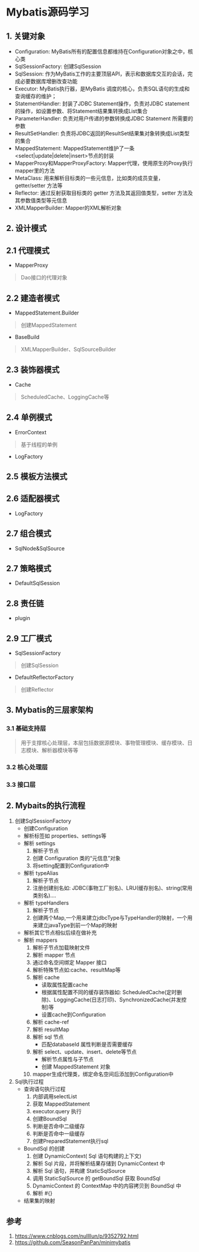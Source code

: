 # Mybatis源码学习
## 1. 关键对象
* Configuration: MyBatis所有的配置信息都维持在Configuration对象之中，核心类
* SqlSessionFactory: 创建SqlSession
* SqlSession: 作为MyBatis工作的主要顶层API，表示和数据库交互的会话，完成必要数据库增删改查功能
* Executor: MyBatis执行器，是MyBatis 调度的核心，负责SQL语句的生成和查询缓存的维护；
* StatementHandler: 封装了JDBC Statement操作，负责对JDBC statement 的操作，如设置参数、将Statement结果集转换成List集合
* ParameterHandler: 负责对用户传递的参数转换成JDBC Statement 所需要的参数
* ResultSetHandler: 负责将JDBC返回的ResultSet结果集对象转换成List类型的集合
* MappedStatement: MappedStatement维护了一条<select|update|delete|insert>节点的封装
* MapperProxy和MapperProxyFactory: Mapper代理，使用原生的Proxy执行mapper里的方法
* MetaClass: 用来解析目标类的一些元信息，比如类的成员变量，getter/setter 方法等
* Reflector: 通过反射获取目标类的 getter 方法及其返回值类型，setter 方法及其参数值类型等元信息
* XMLMapperBuilder: Mapper的XML解析对象
## 2. 设计模式
## 2.1 代理模式
* MapperProxy
> Dao接口的代理对象
## 2.2 建造者模式
* MappedStatement.Builder
> 创建MappedStatement
* BaseBuild
> XMLMapperBuilder、SqlSourceBuilder
## 2.3 装饰器模式
* Cache
> ScheduledCache、LoggingCache等
## 2.4 单例模式
* ErrorContext
> 基于线程的单例
* LogFactory
## 2.5 模板方法模式

## 2.6 适配器模式
* LogFactory
## 2.7 组合模式
* SqlNode&SqlSource 
## 2.7 策略模式
* DefaultSqlSession
## 2.8 责任链
* plugin
## 2.9 工厂模式
* SqlSessionFactory
> 创建SqlSession
* DefaultReflectorFactory
> 创建Reflector
## 3. Mybatis的三层家架构
### 3.1 基础支持层
> 用于支撑核心处理层，本层包括数据源模块、事物管理模块、缓存模块、日志模块、解析器模块等等
### 3.2 核心处理层
> 
### 3.3 接口层 

## 2. Mybaits的执行流程

1. 创建SqlSessionFactory
    * 创建Configuration 
    * 解析标签如 properties、settings等
    * 解析 settings
        1. 解析子节点
        2. 创建 Configuration 类的“元信息”对象
        3. 将setting配置到Configuration中
    * 解析 typeAlias
        1. 解析子节点
        2. 注册创建别名如: JDBC(事物工厂别名)、LRU(缓存别名)、string(常用类别名)....
    * 解析 typeHandlers
        1. 解析子节点
        2. 创建两个Map,一个用来建立jdbcType与TypeHandler的映射，一个用来建立javaType到前一个Map的映射 
    * 解析其它节点相似后续在做补充
    * 解析 mappers
        1. 解析子节点加载映射文件
        2. 解析 mapper 节点
        3. 通过命名空间绑定 Mapper 接口
        4. 解析特殊节点如:cache、resultMap等
        5. 解析 cache
            * 读取属性配置cache
            * 根据属性配置不同的缓存装饰器如: ScheduledCache(定时删除)、LoggingCache(日志打印)、SynchronizedCache(并发控制)等
            * 设置cache到Configuration
        6. 解析 cache-ref
        7. 解析 resultMap
        8. 解析 sql 节点
            * 匹配databaseId 属性判断是否需要缓存
        9. 解析 select、update、insert、delete等节点
            * 解析节点属性与子节点
            * 创建 MappedStatement 对象
        10. mapper生成代理类，绑定命名空间后添加到Configuration中
2. Sql执行过程
    * 查询语句执行过程
        1. 内部调用selectList
        2. 获取 MappedStatement 
        3. executor.query 执行
        4. 创建BoundSql
        5. 判断是否命中二级缓存
        6. 判断是否命中一级缓存
        7. 创建PreparedStatement执行sql 
    * BoundSql 的创建
        1. 创建 DynamicContext( Sql 语句构建的上下文)
        2. 解析 Sql 片段，并将解析结果存储到 DynamicContext 中
        3. 解析 Sql 语句，并构建 StaticSqlSource
        4. 调用 StaticSqlSource 的 getBoundSql 获取 BoundSql
        5. DynamicContext 的 ContextMap 中的内容拷贝到 BoundSql 中
        6. 解析 #{} 
    * 结果集的映射
## 参考
1. https://www.cnblogs.com/nullllun/p/9352792.html
2. https://github.com/SeasonPanPan/minimybatis